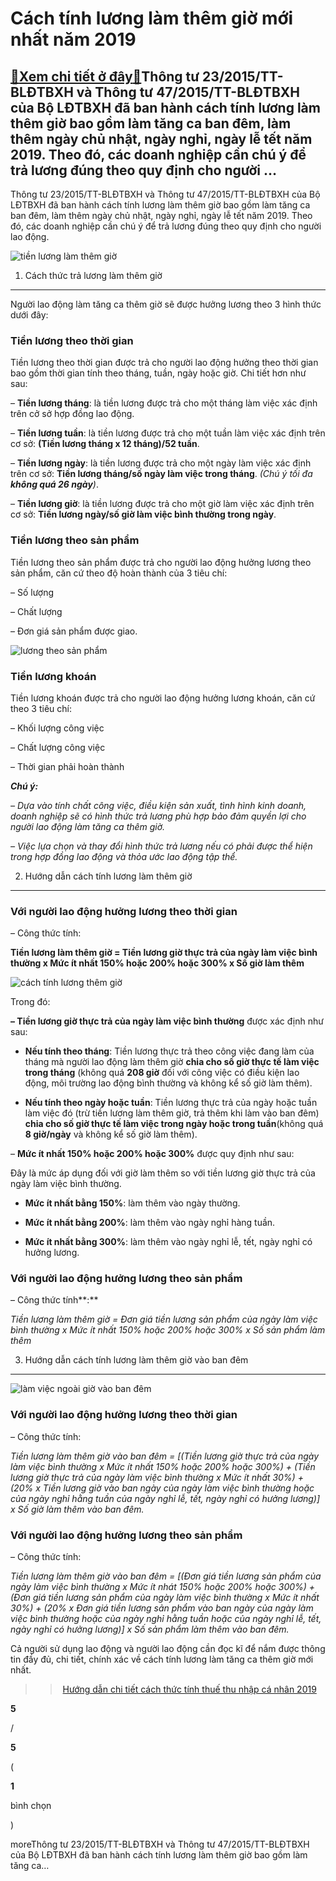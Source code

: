 Cách tính lương làm thêm giờ mới nhất năm 2019
==============================================

[:gift:Xem chi tiết ở đây:gift:](https://hddtvn.com/cach-tinh-luong-lam-them-gio-moi-nhat-nam-2019/)Thông tư 23/2015/TT-BLĐTBXH và Thông tư 47/2015/TT-BLĐTBXH của Bộ LĐTBXH đã ban hành cách tính lương làm thêm giờ bao gồm làm tăng ca ban đêm, làm thêm ngày chủ nhật, ngày nghỉ, ngày lễ tết năm 2019. Theo đó, các doanh nghiệp cần chú ý để trả lương đúng theo quy định cho người …
---------------------------------------------------------------------------------------------------------------------------------------------------------------------------------------------------------------------------------------------------------------------------------------

Thông tư 23/2015/TT-BLĐTBXH và Thông tư 47/2015/TT-BLĐTBXH của Bộ LĐTBXH đã ban hành cách tính lương làm thêm giờ bao gồm làm tăng ca ban đêm, làm thêm ngày chủ nhật, ngày nghỉ, ngày lễ tết năm 2019. Theo đó, các doanh nghiệp cần chú ý để trả lương đúng theo quy định cho người lao động.


![tiền lương làm thêm giờ](https://hddtvn.com/wp-content/uploads/2021/01/tien-luong-them-gio.jpg)


1. Cách thức trả lương làm thêm giờ
-----------------------------------


Người lao động làm tăng ca thêm giờ sẽ được hưởng lương theo 3 hình thức dưới đây:


### Tiền lương theo thời gian


Tiền lương theo thời gian được trả cho người lao động hưởng theo thời gian bao gồm thời gian tính theo tháng, tuần, ngày hoặc giờ. Chi tiết hơn như sau:


– **Tiền lương tháng**: là tiền lương được trả cho một tháng làm việc xác định trên cở sở hợp đồng lao động.


– **Tiền lương tuần**: là tiền lương được trả cho một tuần làm việc xác định trên cơ sở: **(Tiền lương tháng x 12 tháng)/52 tuần**.


– **Tiền lương ngày**: là tiền lương được trả cho một ngày làm việc xác định trên cơ sở: **Tiền lương tháng/số ngày làm việc trong tháng**. *(Chú ý tối đa **không quá 26 ngày**)*.


– **Tiền lương giờ**: là tiền lương được trả cho một giờ làm việc xác định trên cơ sở: **Tiền lương ngày/số giờ làm việc bình thường trong ngày**.


### Tiền lương theo sản phẩm


Tiền lương theo sản phẩm được trả cho người lao động hưởng lương theo sản phẩm, căn cứ theo độ hoàn thành của 3 tiêu chí:


– Số lượng


– Chất lượng


– Đơn giá sản phẩm được giao.


![lương theo sản phẩm](https://hddtvn.com/wp-content/uploads/2021/01/luong-theo-san-pham.jpg)


### Tiền lương khoán


Tiền lương khoán được trả cho người lao động hưởng lương khoán, căn cứ theo 3 tiêu chí:


– Khối lượng công việc


– Chất lượng công việc


– Thời gian phải hoàn thành


***Chú ý:***


*– Dựa vào tính chất công việc, điều kiện sản xuất, tình hình kinh doanh, doanh nghiệp sẽ có hình thức trả lương phù hợp bảo đảm quyền lợi cho người lao động làm tăng ca thêm giờ.*


*– Việc lựa chọn và thay đổi hình thức trả lương nếu có phải được thể hiện trong hợp đồng lao động và thỏa ước lao động tập thể.*


2. Hướng dẫn cách tính lương làm thêm giờ
-----------------------------------------


### Với người lao động hưởng lương theo thời gian


– Công thức tính:


**Tiền lương làm thêm giờ = Tiền lương giờ thực trả của ngày làm việc bình thường x Mức ít nhất 150% hoặc 200% hoặc 300% x Số giờ làm thêm**


![cách tính lương thêm giờ](https://hddtvn.com/wp-content/uploads/2021/01/cach-tinh-luong-them-gio.jpg)


Trong đó:


**– Tiền lương giờ thực trả của ngày làm việc bình thường** được xác định như sau:




* **Nếu tính theo tháng**: Tiền lương thực trả theo công việc đang làm của tháng mà người lao động làm thêm giờ **chia cho số giờ thực tế làm việc trong tháng** (không quá **208 giờ** đối với công việc có điều kiện lao động, môi trường lao động bình thường và không kể số giờ làm thêm).

* **Nếu tính theo ngày hoặc tuần**: Tiền lương thực trả của ngày hoặc tuần làm việc đó (trừ tiền lương làm thêm giờ, trả thêm khi làm vào ban đêm) **chia cho số giờ thực tế làm việc trong ngày hoặc trong tuần**(không quá **8 giờ/ngày** và không kể số giờ làm thêm).



– **Mức ít nhất 150% hoặc 200% hoặc 300%** được quy định như sau:


Đây là mức áp dụng đối với giờ làm thêm so với tiền lương giờ thực trả của ngày làm việc bình thường.




* **Mức ít nhất bằng 150%**: làm thêm vào ngày thường.

* **Mức ít nhất bằng 200%**: làm thêm vào ngày nghỉ hàng tuần.

* **Mức ít nhất bằng 300%**: làm thêm vào ngày nghỉ lễ, tết, ngày nghỉ có hưởng lương.



### Với người lao động hưởng lương theo sản phẩm


– Công thức tính**:**


*Tiền lương làm thêm giờ = Đơn giá tiền lương sản phẩm của ngày làm việc bình thường x Mức ít nhất 150% hoặc 200% hoặc 300% x Số sản phẩm làm thêm*


3. Hướng dẫn cách tính lương làm thêm giờ vào ban đêm
-----------------------------------------------------


![làm việc ngoài giờ vào ban đêm](https://hddtvn.com/wp-content/uploads/2021/01/lam-tang-ca-dem-1024x512-1.jpg)


### Với người lao động hưởng lương theo thời gian


– Công thức tính:


*Tiền lương làm thêm giờ vào ban đêm = [(Tiền lương giờ thực trả của ngày làm việc bình thường x Mức ít nhất 150% hoặc 200% hoặc 300%) + (Tiền lương giờ thực trả của ngày làm việc bình thường x Mức ít nhất 30%) + (20% x Tiền lương giờ vào ban ngày của ngày làm việc bình thường hoặc của ngày nghỉ hằng tuần của ngày nghỉ lễ, tết, ngày nghỉ có hưởng lương)] x Số giờ làm thêm vào ban đêm.*


### Với người lao động hưởng lương theo sản phẩm


– Công thức tính:


*Tiền lương làm thêm giờ vào ban đêm = [(Đơn giá tiền lương sản phẩm của ngày làm việc bình thường x Mức ít nhát 150% hoặc 200% hoặc 300%) + (Đơn giá tiền lương sản phẩm của ngày làm việc bình thường x Mức ít nhất 30%) + (20% x Đơn giá tiền lương sản phẩm vào ban ngày của ngày làm việc bình thường hoặc của ngày nghỉ hằng tuần hoặc của ngày nghỉ lễ, tết, ngày nghỉ có hưởng lương)] x Số sản phẩm làm thêm vào ban đêm.*


Cả người sử dụng lao động và người lao động cần đọc kĩ để nắm được thông tin đầy đủ, chi tiết, chính xác về cách tính lương làm tăng ca thêm giờ mới nhất.


>> [Hướng dẫn chi tiết cách thức tính thuế thu nhập cá nhân 2019](#)








































**5**  

/  

**5**  

(  

**1**  

  

 bình chọn   

)


moreThông tư 23/2015/TT-BLĐTBXH và Thông tư 47/2015/TT-BLĐTBXH của Bộ LĐTBXH đã ban hành cách tính lương làm thêm giờ bao gồm làm tăng ca…

